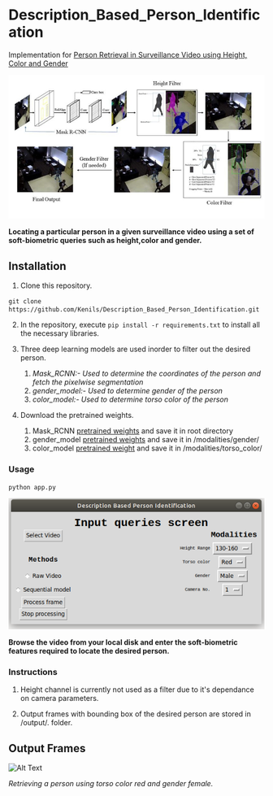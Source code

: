 # Description_Based_Person_Identification

Implementation for [Person Retrieval in Surveillance Video using Height, Color and Gender](https://arxiv.org/abs/1810.05080)

![Alt Text](https://github.com/Kenils/Description_Based_Person_Identification/blob/master/readme_images/Person_Retrieval.jpeg)

**Locating a particular  person in a given surveillance video using a set of soft-biometric queries such as height,color and gender.**

## Installation

1) Clone this repository.
```
git clone https://github.com/Kenils/Description_Based_Person_Identification.git
```

2) In the repository, execute `pip install -r requirements.txt` to install all the necessary libraries.
	
3) Three deep learning models are used inorder to filter out the desired person.
	1) *Mask_RCNN:- Used to determine the coordinates of the person and fetch the pixelwise segmentation*
	2) *gender_model:- Used to determine gender of the person*
	3) *color_model:- Used to determine torso color of the person*

4) Download the pretrained weights.
	1) Mask_RCNN [pretrained weights](https://drive.google.com/open?id=1g8hvgQ199VmevOuoTJtaR9yo0CPheqxt) and save it in root directory
	2) gender_model [pretrained weights](https://drive.google.com/open?id=1ZB67dCOY_mSGBFtDL6EteKb_uOTodN9J) and save it in /modalities/gender/ 
	3) color_model [pretrained weight](https://drive.google.com/open?id=13EpN25wSwI5gcoEs8wgJ8OmFx4Y6-YfW) and save it in /modalities/torso_color/ 

### Usage
```
python app.py
```

![Alt Text](https://github.com/Kenils/Description_Based_Person_Identification/blob/master/readme_images/queries_screen.png)

**Browse the video from your local disk and enter the soft-biometric features required to locate the desired person.**

### Instructions

1) Height channel is currently not used as a filter due to it's dependance on camera parameters.

2) Output frames with bounding box of the desired person are stored in /output/. folder.

## Output Frames

![Alt Text](https://github.com/Kenils/Description_Based_Person_Identification/blob/master/readme_images/output.gif)

*Retrieving a person using torso color red and gender female.*
